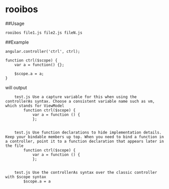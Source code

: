 # rooibos

##Usage

	rooibos file1.js file2.js fileN.js
	
##Example

	angular.controller('ctrl', ctrl);

	function ctrl($scope) {
		var a = function() {};

		$scope.a = a;
	}

will output

		test.js Use a capture variable for this when using the controllerAs syntax. Choose a consistent variable name such as vm, which stands for ViewModel
			function ctrl($scope) {
			    var a = function () {
			    };


		test.js Use function declarations to hide implementation details. Keep your bindable members up top. When you need to bind a function in a controller, point it to a function declaration that appears later in the file
			function ctrl($scope) {
			    var a = function () {
			    };


		test.js Use the controllerAs syntax over the classic controller with $scope syntax
			$scope.a = a

